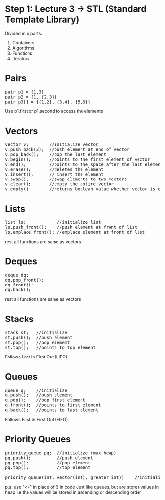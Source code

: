 # Step 1: Lecture 3 -> STL (Standard Template Library)

Divided in 4 parts:
1. Containers
2. Algorithms
3. Functions
4. Iterators

# Pairs
<pre>
pair p1 = {1,3}
pair p2 = {1, {2,3}}
pair p3[] = {{1,2}, {3,4}, {5,6}}
</pre>

Use p1.first or p1.second to access the elements


# Vectors
<pre>
vector v;        //initialize vector
v.push_back(3);  //push element at end of vector
v.pop_back();    //pop the last element
v.begin();       //points to the first element of vector
v.end();         //points to the space after the last element of vector
v.erase();       //deletes the element
v.insert();      // insert the element
v.swap();        //swap elements to two vectors
v.clear();       //empty the entire vector
v.empty()        //returns boolean value whether vector is empty of or not
</pre>

# Lists
<pre>
list ls;            //initialize list
ls.push_front();    //push element at front of list
ls.emplace_front(); //emplace element at front of list
</pre>
rest all functions are same as vectors

# Deques
<pre>
deque dq;
dq.pop_front();
dq.front();
dq.back();
</pre>
rest all functions are same as vectors

# Stacks
<pre>
stack st;   //initialize
st.push();  //push element
st.pop();   //pop elememt
st.top();   //points to top element
</pre>
Follows Last In First Out (LIFO)

# Queues
<pre>
queue q;    //initialize
q.push();   //push element
q.pop();    //pop first element
q.front();  //points to first element
q.back();   //points to last element
</pre>
Follows First In First Out (FIFO)

# Priority Queues
<pre>
priority_queue pq;  //initialize (max heap)
pq.push();          //push element
pq.pop();           //pop element
pq.top();           //top element

priority_queue(int, vector(int), greater(int))    //initialize (min heap)
</pre>
p.s. use "<>" in place of () in code
Just like queues, but are stores values in heap i.e the values will be stored in ascending or descending order